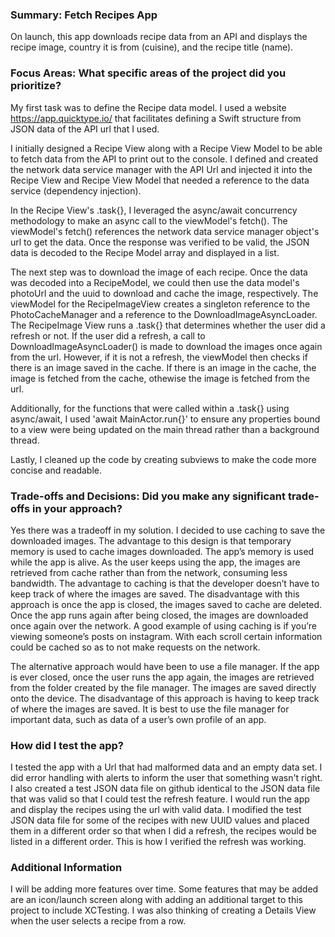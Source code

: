 ### Summary: Fetch Recipes App

On launch, this app downloads recipe data from an API and displays the recipe image, country it is from (cuisine), and the recipe title (name). 

### Focus Areas: What specific areas of the project did you prioritize?

My first task was to define the Recipe data model. I used a website https://app.quicktype.io/ that facilitates defining a Swift structure from JSON data of the API url that I used.

I initially designed a Recipe View along with a Recipe View Model to be able to fetch data from the API to print out to the console. I defined and created the network data service manager with the API Url and injected it into the Recipe View and Recipe View Model that needed a reference to the data service (dependency injection).

In the Recipe View's .task{}, I leveraged the async/await concurrency methodology to make an async call to the viewModel's fetch(). The viewModel's fetch() references the network data service manager object's url to get the data. Once the response was verified to be valid, the JSON data is decoded to the Recipe Model array and displayed in a list. 

The next step was to download the image of each recipe. Once the data was decoded into a RecipeModel, we could then use the data model's photoUrl and the uuid to download and cache the image, respectively. The viewModel for the RecipeImageView creates a singleton reference to the PhotoCacheManager and a reference to the DownloadImageAsyncLoader. The RecipeImage View runs a .task{} that determines whether the user did a refresh or not. If the user did a refresh, a call to DownloadImageAsyncLoader() is made to download the images once again from the url. However, if it is not a refresh, the viewModel then checks if there is an image saved in the cache. If there is an image in the cache, the image is fetched from the cache, othewise the image is fetched from the url. 

Additionally, for the functions that were called within a .task{} using async/await, I used 'await MainActor.run{}' to ensure any properties bound to a view were being updated on the main thread rather than a background thread.

Lastly, I cleaned up the code by creating subviews to make the code more concise and readable. 

### Trade-offs and Decisions: Did you make any significant trade-offs in your approach?

Yes there was a tradeoff in my solution. I decided to use caching to save the downloaded images. The advantage to this design is that temporary memory is used to cache images downloaded. The app’s memory is used while the app is alive. As the user keeps using the app, the images are retrieved from cache rather than from the network, consuming less bandwidth. The advantage to caching is that the developer doesn’t have to keep track of where the images are saved. The disadvantage with this approach is once the app is closed, the images saved to cache are deleted. Once the app runs again after being closed, the images are downloaded once again over the network. A good example of using caching is if you’re viewing someone’s posts on instagram. With each scroll certain information could be cached so as to not make requests on the network.

The alternative approach would have been to use a file manager. If the app is ever closed, once the user runs the app again, the images are retrieved from the folder created by the file manager. The images are saved directly onto the device. The disadvantage of this approach is having to keep track of where the images are saved. It is best to use the file manager for important data, such as data of a user’s own profile of an app.

### How did I test the app?

I tested the app with a Url that had malformed data and an empty data set. I did error handling with alerts to inform the user that something wasn't right. I also created a test JSON data file on github identical to the JSON data file that was valid so that I could test the refresh feature. I would run the app and display the recipes using the url with valid data. I modified the test JSON data file for some of the recipes with new UUID values and placed them in a different order so that when I did a refresh, the recipes would be listed in a different order. This is how I verified the refresh was working. 

### Additional Information

I will be adding more features over time. Some features that may be added are an icon/launch screen along with adding an additional target to this project to include XCTesting. I was also thinking of creating a Details View when the user selects a recipe from a row.

